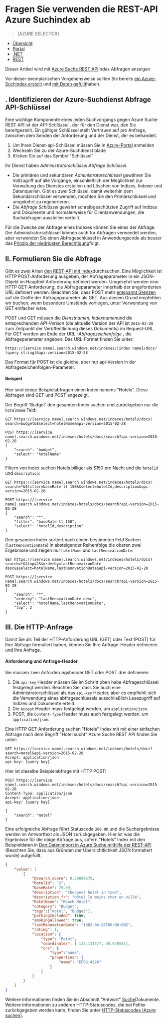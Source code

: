 <properties
    pageTitle="Abfragen über die REST-API Azure Suchindex | Microsoft Azure | Gehostete Cloud-Suchdienst"
    description="Erstellen einer Suchabfrage in Azure Suche und Suchparameter Suchergebnisse filtern und Sortieren verwenden."
    services="search"
    documentationCenter=""
    manager="jhubbard"
    authors="ashmaka"
/>

<tags
    ms.service="search"
    ms.devlang="na"
    ms.workload="search"
    ms.topic="get-started-article"
    ms.tgt_pltfrm="na"
    ms.date="08/29/2016"
    ms.author="ashmaka"/>

# <a name="query-your-azure-search-index-using-the-rest-api"></a>Fragen Sie verwenden die REST-API Azure Suchindex ab
> [AZURE.SELECTOR]
- [Übersicht](search-query-overview.md)
- [Portal](search-explorer.md)
- [.NET](search-query-dotnet.md)
- [REST](search-query-rest-api.md)

Dieser Artikel wird mit [Azure Suche REST API](https://msdn.microsoft.com/library/azure/dn798935.aspx)Index Abfragen anzeigen

Vor dieser exemplarischen Vorgehensweise sollten Sie bereits [ein Azure-Suchindex erstellt](search-what-is-an-index.md) und [mit Daten gefüllt](search-what-is-data-import.md)haben.

## <a name="i-identify-your-azure-search-services-query-api-key"></a>. Identifizieren der Azure-Suchdienst Abfrage API-Schlüssel
Eine wichtige Komponente eines jeden Suchvorgangs gegen Azure Suche REST API ist der *API-Schlüssel* , der für den Dienst war, den Sie bereitgestellt. Ein gültiger Schlüssel stellt Vertrauen auf pro Anfrage, zwischen dem Senden der Anforderung und der Dienst, der es behandelt.

1. Um Ihren Dienst-api-Schlüssel müssen Sie in [Azure-Portal](https://portal.azure.com/) anmelden
2. Wechseln Sie zu der Azure-Suchdienst blade
3. Klicken Sie auf das Symbol "Schlüssel"

Ihr Dienst haben *Administratorschlüssel* *Abfrage Schlüssel*.

 - Die primären und sekundären *Administratorschlüssel* gewähren Sie Vollzugriff auf alle Vorgänge, einschließlich der Möglichkeit zur Verwaltung des Dienstes erstellen und Löschen von Indizes, Indexer und Datenquellen. Gibt es zwei Schlüssel, damit weiterhin dem Sekundärschlüssel verwenden, möchten Sie den Primärschlüssel und umgekehrt zu regenerieren.
 - Die *Abfrage Schlüssel* gewährt schreibgeschützten Zugriff auf Indizes und Dokumente und normalerweise für Clientanwendungen, die Suchabfragen ausstellen verteilt.

Für die Zwecke der Abfrage eines Indexes können Sie eines der Abfrage. Der Administratorschlüssel können auch für Abfragen verwendet werden, aber verwenden Sie einen Abfrageschlüssel in Anwendungscode als besser das [Prinzip der niedrigsten Berechtigung](https://en.wikipedia.org/wiki/Principle_of_least_privilege)folgt.

## <a name="ii-formulate-your-query"></a>II. Formulieren Sie die Abfrage
Gibt es zwei Arten [den REST-API mit Index](https://msdn.microsoft.com/library/azure/dn798927.aspx)durchsuchen. Eine Möglichkeit ist HTTP POST-Anforderung ausgeben, der Abfrageparameter in ein JSON-Objekt im Hauptteil Anforderung definiert werden. Umgekehrt werden eine HTTP GET-Anforderung, die Abfrageparameter innerhalb der angeforderten URL definiert werden. Beachten Sie, dass POST mehr [entspannt Grenzen](https://msdn.microsoft.com/library/azure/dn798927.aspx) auf die Größe der Abfrageparameter als GET. Aus diesem Grund empfehlen wir buchen, wenn besondere Umstände vorliegen, unter Verwendung von GET einfacher wäre.

POST und GET müssen die *Dienstnamen*, *Indexnamen*und die entsprechenden *API-Version* (die aktuelle Version der API ist `2015-02-28` zum Zeitpunkt der Veröffentlichung dieses Dokuments) im Request-URL. Für GET werden am Ende der URL *-Abfragezeichenfolge* , die Abfrageparameter angeben. Das URL-Format finden Sie unter:

    https://[service name].search.windows.net/indexes/[index name]/docs?[query string]&api-version=2015-02-28

Das Format für POST ist die gleiche, aber nur api-Version in der Abfragezeichenfolgen-Parameter.



#### <a name="example-queries"></a>Beispiel

Hier sind einige Beispielabfragen einen Index namens "Hotels". Diese Abfragen sind GET und POST angezeigt.

Der Begriff 'Budget' den gesamten Index suchen und zurückgeben nur die `hotelName` Feld:

```
GET https://[service name].search.windows.net/indexes/hotels/docs?search=budget&$select=hotelName&api-version=2015-02-28

POST https://[service name].search.windows.net/indexes/hotels/docs/search?api-version=2015-02-28
{
    "search": "budget",
    "select": "hotelName"
}
```

Filtern von Index suchen Hotels billiger als $150 pro Nacht und die `hotelId` und `description`:

```
GET https://[service name].search.windows.net/indexes/hotels/docs?search=*&$filter=baseRate lt 150&$select=hotelId,description&api-version=2015-02-28

POST https://[service name].search.windows.net/indexes/hotels/docs/search?api-version=2015-02-28
{
    "search": "*",
    "filter": "baseRate lt 150",
    "select": "hotelId,description"
}
```

Den gesamten Index sortiert nach einem bestimmten Feld Suchen (`lastRenovationDate`) in absteigender Reihenfolge die oberen zwei Ergebnisse und zeigen nur `hotelName` und `lastRenovationDate`:

```
GET https://[service name].search.windows.net/indexes/hotels/docs?search=*&$top=2&$orderby=lastRenovationDate desc&$select=hotelName,lastRenovationDate&api-version=2015-02-28

POST https://[service name].search.windows.net/indexes/hotels/docs/search?api-version=2015-02-28
{
    "search": "*",
    "orderby": "lastRenovationDate desc",
    "select": "hotelName,lastRenovationDate",
    "top": 2
}
```

## <a name="iii-submit-your-http-request"></a>III. Die HTTP-Anfrage
Damit Sie als Teil der HTTP-Anforderung URL (GET) oder Text (POST) für Ihre Abfrage formuliert haben, können Sie Ihre Anfrage-Header definieren und Ihre Anfrage.

#### <a name="request-and-request-headers"></a>Anforderung und Anfrage-Header
Sie müssen zwei Anforderungsheader GET oder POST drei definieren:
1. Die `api-key` Header müssen Sie im Schritt oben habe Abfrageschlüssel festgelegt werden. Beachten Sie, dass Sie auch eine Administratorschlüssel als das `api-key` Header, aber es empfiehlt sich die Verwendung eines abfrageschlüssels ausschließlich Lesezugriff auf Indizes und Dokumente erteilt.
2. Die `Accept` Header muss festgelegt werden, um `application/json`.
3. POST, die `Content-Type` Header muss auch festgelegt werden, um `application/json`.

Eine HTTP GET-Anforderung suchen "Hotels" Index mit mit einer einfachen Abfrage nach dem Begriff "Hotel sucht" Azure Suche REST API finden Sie unter:

```
GET https://[service name].search.windows.net/indexes/hotels/docs?search=motel&api-version=2015-02-28
Accept: application/json
api-key: [query key]
```

Hier ist dieselbe Beispielabfrage mit HTTP POST:

```
POST https://[service name].search.windows.net/indexes/hotels/docs/search?api-version=2015-02-28
Content-Type: application/json
Accept: application/json
api-key: [query key]

{
    "search": "motel"
}
```

Eine erfolgreiche Abfrage führt Statuscode `200 OK` und die Suchergebnisse werden im Antworttext als JSON zurückgegeben. Hier ist was die Ergebnisse für die obige Abfrage aus, sofern "Hotels" Index mit den Beispieldaten in [Den Datenimport in Azure Suche mithilfe der REST-API](search-import-data-rest-api.md) (Beachten Sie, dass aus Gründen der Übersichtlichkeit JSON formatiert wurde) aufgefüllt.

```JSON
{
    "value": [
        {
            "@search.score": 0.59600675,
            "hotelId": "2",
            "baseRate": 79.99,
            "description": "Cheapest hotel in town",
            "description_fr": "Hôtel le moins cher en ville",
            "hotelName": "Roach Motel",
            "category": "Budget",
            "tags":["motel", "budget"],
            "parkingIncluded": true,
            "smokingAllowed": true,
            "lastRenovationDate": "1982-04-28T00:00:00Z",
            "rating": 1,
            "location": {
                "type": "Point",
                "coordinates": [-122.131577, 49.678581],
                "crs": {
                    "type":"name",
                    "properties": {
                        "name": "EPSG:4326"
                    }
                }
            }
        }
    ]
}
```

Weitere Informationen finden Sie im Abschnitt "Antwort" [Suche](https://msdn.microsoft.com/library/azure/dn798927.aspx)Dokumente. Weitere Informationen zu anderen HTTP-Statuscodes, die bei Fehler zurückgegeben werden kann, finden Sie unter [HTTP-Statuscodes (Azure suchen)](https://msdn.microsoft.com/library/azure/dn798925.aspx).
